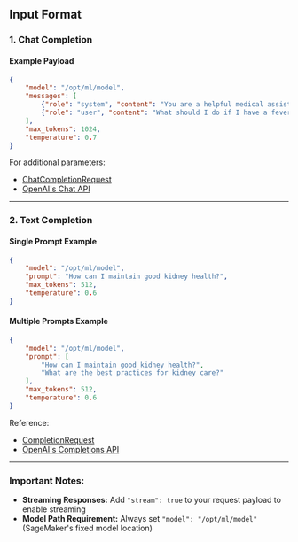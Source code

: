 ## Input Format  

### 1. Chat Completion  

#### Example Payload  
```json  
{  
    "model": "/opt/ml/model",  
    "messages": [  
        {"role": "system", "content": "You are a helpful medical assistant."},  
        {"role": "user", "content": "What should I do if I have a fever and body aches?"}  
    ],  
    "max_tokens": 1024,  
    "temperature": 0.7  
}  
```  

For additional parameters:  
- [ChatCompletionRequest](https://github.com/vllm-project/vllm/blob/main/vllm/entrypoints/openai/protocol.py#L212)  
- [OpenAI's Chat API](https://platform.openai.com/docs/api-reference/chat/create)  

---  

### 2. Text Completion  

#### Single Prompt Example  
```json  
{  
    "model": "/opt/ml/model",  
    "prompt": "How can I maintain good kidney health?",  
    "max_tokens": 512,  
    "temperature": 0.6  
}  
```  

#### Multiple Prompts Example  
```json  
{  
    "model": "/opt/ml/model",  
    "prompt": [  
        "How can I maintain good kidney health?",  
        "What are the best practices for kidney care?"  
    ],  
    "max_tokens": 512,  
    "temperature": 0.6  
}  
```  

Reference:  
- [CompletionRequest](https://github.com/vllm-project/vllm/blob/main/vllm/entrypoints/openai/protocol.py#L638)  
- [OpenAI's Completions API](https://platform.openai.com/docs/api-reference/completions/create)  

---  

### Important Notes:
- **Streaming Responses:** Add `"stream": true` to your request payload to enable streaming
- **Model Path Requirement:** Always set `"model": "/opt/ml/model"` (SageMaker's fixed model location)
